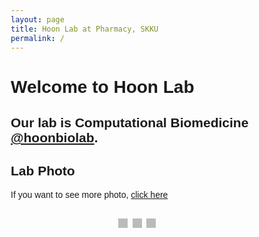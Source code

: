 ```yaml
---
layout: page
title: Hoon Lab at Pharmacy, SKKU
permalink: /
---
```



<meta name="viewport" content="width=device-width, initial-scale=1">

<style>
* {box-sizing: border-box;}
body {font-family: Verdana, sans-serif;}
.mySlides {display: none;}
img {vertical-align: middle;
}
/* Slideshow container */
.slideshow-container {
  max-width: 1000px;
  position: relative;
  margin: auto;
}
/* Caption text */
.text {
  color: #f2f2f2;
  font-size: 15px;
  padding: 8px 12px;
  position: absolute;
  bottom: 8px;
  width: 100%;
  text-align: center;
}
/* Number text (1/3 etc) */
.numbertext {
  color: #f2f2f2;
  font-size: 12px;
  padding: 8px 12px;
  position: absolute;
  top: 0;
}
/* The dots/bullets/indicators */
.dot {
  height: 15px;
  width: 15px;
  margin: 0 2px;
  background-color: #bbb;/Users/nam-yunju/hoonlab6.github.io/_data/metadata.yml
  border-radius: 50%;
  display: inline-block;
  transition: background-color 0.6s ease;
}
.active {
  background-color: #717171;
}
/* Fading animation */
.fade {
  -webkit-animation-name: fade;
  -webkit-animation-duration: 1.5s;
  animation-name: fade;
  animation-duration: 1.5s;
}
@-webkit-keyframes fade {
  from {opacity: .4} 
  to {opacity: 1}
}
@keyframes fade {
  from {opacity: .4} 
  to {opacity: 1}
}
/* On smaller screens, decrease text size */
@media only screen and (max-width: 300px) {
  .text {font-size: 11px}
}
</style>


# Welcome to Hoon Lab

## Our lab is Computational Biomedicine [@hoonbiolab](https://twitter.com/hoonbiolab).



<h2>Lab Photo</h2>
<p>If you want to see more photo, <a href="https://photos.google.com/u/0/share/AF1QipP5EpeeFRyzUYlB05eRdj0uSO-OLeG7xh4LmiYNmyp2ULNzuxmsR5TXkR3aWW_oKQ?key=WVVKUUhyZExyMndIcnVlNTBUekhjdDlkdThDcjJ3">click here</a></p>

<div class="slideshow-container">

<div class="mySlides fade">
  <div class="numbertext">1 / 3</div>
  <img src="{{site.url}}/assets/img/slideshow/photo1.png" style="width:100%">
</div>

<div class="mySlides fade">
  <div class="numbertext">2 / 3</div>
  <img src="{{site.url}}/assets/img/slideshow/photo2.png" style="width:100%">
</div>

<div class="mySlides fade">
  <div class="numbertext">3 / 3</div>
  <img src="{{site.url}}/assets/img/slideshow/photo3.png" style="width:100%">
</div>

</div>
<br>

<div style="text-align:center">
  <span class="dot"></span> 
  <span class="dot"></span> 
  <span class="dot"></span> 
</div>

<script>
/*It is linked with Lab photo*/
var slideIndex = 0;
showSlides();

function showSlides() {
  var i;
  var slides = document.getElementsByClassName("mySlides");
  var dots = document.getElementsByClassName("dot");
  for (i = 0; i < slides.length; i++) {
    slides[i].style.display = "none";  
  }
  slideIndex++;
  if (slideIndex > slides.length) {slideIndex = 1}    
  for (i = 0; i < dots.length; i++) {
    dots[i].className = dots[i].className.replace(" active", "");
  }
  slides[slideIndex-1].style.display = "block";  
  dots[slideIndex-1].className += " active";
  setTimeout(showSlides, 2000); // Change image every 2 seconds
}
</script>


































